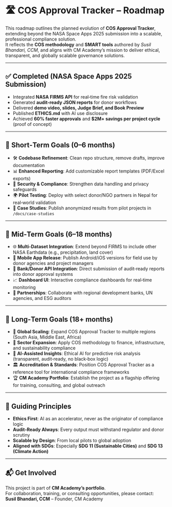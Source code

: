 # 🛣️ COS Approval Tracker – Roadmap

This roadmap outlines the planned evolution of **COS Approval Tracker**, extending beyond the NASA Space Apps 2025 submission into a scalable, professional compliance solution.  
It reflects the **COS methodology** and **SMART tools** authored by *Susil Bhandari, CCM*, and aligns with CM Academy’s mission to deliver ethical, transparent, and globally scalable governance solutions.

---

## ✅ Completed (NASA Space Apps 2025 Submission)
- Integrated **NASA FIRMS API** for real‑time fire risk validation  
- Generated **audit‑ready JSON reports** for donor workflows  
- Delivered **demo video, slides, Judge Brief, and Book Preview**  
- Published **ETHICS.md** with AI use disclosure  
- Achieved **60% faster approvals** and **$2M+ savings per project cycle** (proof of concept)  

---

## 🎯 Short‑Term Goals (0–6 months)
- 🛠️ **Codebase Refinement**: Clean repo structure, remove drafts, improve documentation  
- 📊 **Enhanced Reporting**: Add customizable report templates (PDF/Excel exports)  
- 🔐 **Security & Compliance**: Strengthen data handling and privacy safeguards  
- 🌍 **Pilot Testing**: Deploy with select donor/NGO partners in Nepal for real‑world validation  
- 📘 **Case Studies**: Publish anonymized results from pilot projects in `/docs/case-studies`  

---

## 🚀 Mid‑Term Goals (6–18 months)
- 🌐 **Multi‑Dataset Integration**: Extend beyond FIRMS to include other NASA Earthdata (e.g., precipitation, land cover)  
- 📱 **Mobile App Release**: Publish Android/iOS versions for field use by donor agencies and project managers  
- 🏦 **Bank/Donor API Integration**: Direct submission of audit‑ready reports into donor approval systems  
- 📈 **Dashboard UI**: Interactive compliance dashboards for real‑time monitoring  
- 🤝 **Partnerships**: Collaborate with regional development banks, UN agencies, and ESG auditors  

---

## 🌟 Long‑Term Goals (18+ months)
- 🧭 **Global Scaling**: Expand COS Approval Tracker to multiple regions (South Asia, Middle East, Africa)  
- 🧩 **Sector Expansion**: Apply COS methodology to finance, infrastructure, and sustainability compliance  
- 🤖 **AI‑Assisted Insights**: Ethical AI for predictive risk analysis (transparent, audit‑ready, no black‑box logic)  
- 🏛️ **Accreditation & Standards**: Position COS Approval Tracker as a reference tool for international compliance frameworks  
- 🏆 **CM Academy Portfolio**: Establish the project as a flagship offering for training, consulting, and global outreach  

---

## 📜 Guiding Principles
- **Ethics First**: AI as an accelerator, never as the originator of compliance logic  
- **Audit‑Ready Always**: Every output must withstand regulator and donor scrutiny  
- **Scalable by Design**: From local pilots to global adoption  
- **Aligned with SDGs**: Especially **SDG 11 (Sustainable Cities)** and **SDG 13 (Climate Action)**  

---

## 📬 Get Involved
This project is part of **CM Academy’s portfolio**.  
For collaboration, training, or consulting opportunities, please contact:  
**Susil Bhandari, CCM** – Founder, CM Academy  
